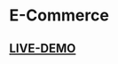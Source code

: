 # E-Commerce
## <a href="https://hussien415532.github.io/E-Commerce" target="_blank"/>LIVE-DEMO</a>
